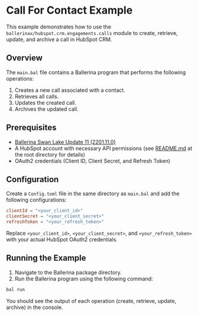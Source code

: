 # Call For Contact Example

This example demonstrates how to use the `ballerinax/hubspot.crm.engagements.calls` module to create, retrieve, update, and archive a call in HubSpot CRM.

## Overview

The `main.bal` file contains a Ballerina program that performs the following operations:

1. Creates a new call associated with a contact.
2. Retrieves all calls.
3. Updates the created call.
4. Archives the updated call.

## Prerequisites

- [Ballerina Swan Lake Update 11 (2201.11.0)](https://ballerina.io/downloads/)
- A HubSpot account with necessary API permissions (see [README.md](https://github.com/ballerina-platform/module-ballerinax-hubspot.crm.engagements.calls/blob/main/README.md) at the root directory for details)
- OAuth2 credentials (Client ID, Client Secret, and Refresh Token)

## Configuration

Create a `Config.toml` file in the same directory as `main.bal` and add the following configurations:

```toml
clientId = "<your_client_id>"
clientSecret = "<your_client_secret>"
refreshToken = "<your_refresh_token>"
```

Replace `<your_client_id>`, `<your_client_secret>`, and `<your_refresh_token>` with your actual HubSpot OAuth2 credentials.

## Running the Example

1. Navigate to the Ballerina package directory.
2. Run the Ballerina program using the following command:

```sh
bal run
```

You should see the output of each operation (create, retrieve, update, archive) in the console.
